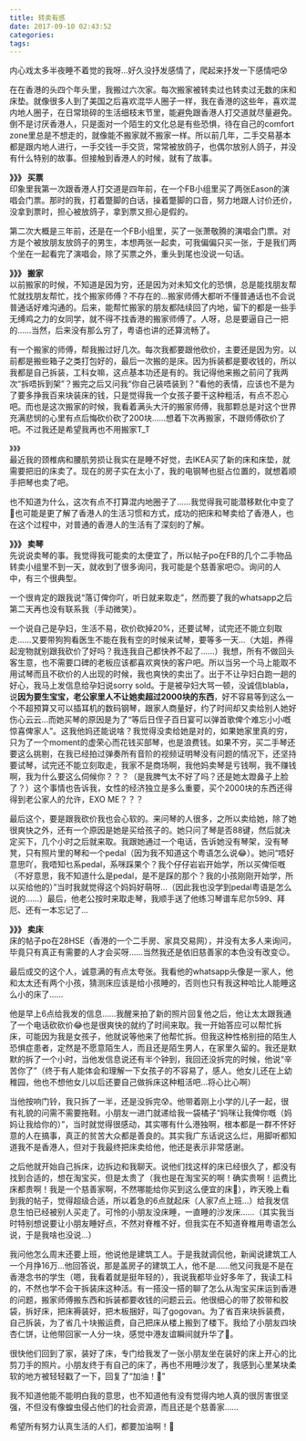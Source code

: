 ```yaml
---
title: 转卖有感
date: 2017-09-10 02:43:52
categories:
tags:
---
```

内心戏太多半夜睡不着觉的我呀…好久没抒发感情了，爬起来抒发一下感情吧😰

在在香港的头四个年头里，我搬过六次家。每次搬家被转卖过也转卖过无数的床和床垫。就像很多人到了美国之后喜欢混华人圈子一样，我在香港的这些年，喜欢混内地人圈子，在日常琐碎的生活细枝末节里，能避免跟香港人打交道就尽量避免。倒不是讨厌香港人，只是面对一个陌生的文化总是有些恐惧，待在自己的comfort zone里总是不想走的，就像能不搬家就不搬家一样。所以前几年，二手交易基本都是跟内地人进行，一手交钱一手交货，常常被放鸽子，也偶尔放别人鸽子，并没有什么特别的故事。但接触到香港人的时候，就有了故事。

**》》》 买票**  
印象里我第一次跟香港人打交道是四年前，在一个FB小组里买了两张Eason的演唱会门票。那时的我，打着蹩脚的白话，操着蹩脚的口音，努力地跟人讨价还价，没拿到票时，担心被放鸽子，拿到票又担心是假的。

第二次大概是三年前，还是在一个FB小组里，买了一张萧敬腾的演唱会门票。对方是个被放朋友放鸽子的男生，本想两张一起卖，可我偏偏只买一张，于是我们两个坐在一起看完了演唱会，除了买票之外，重头到尾也没说一句话。

**》》》 搬家**  
以前搬家的时候，不知道是因为穷，还是因为对未知文化的恐惧，总是能找朋友帮忙就找朋友帮忙，找个搬家师傅？不存在的…搬家师傅大都听不懂普通话也不会说普通话好难沟通的。后来，能帮忙搬家的朋友都陆续回了内地，留下的都是一些手无缚鸡之力的女同学，就不得不找香港的搬家师傅了。人呀，总是要逼自己一把的……当然，后来没有那么穷了，粤语也讲的还算流畅了。

有一个搬家的师傅，帮我搬过好几次。每次我都要跟他砍价，主要还是因为穷。以前都是搬些箱子之类打包好的，最后一次搬的是床。因为拆装都是要收钱的，所以我都是自己拆装，工科女嘛，这点基本功还是有的。我记得他来搬之前问了我两次“拆唔拆到架”？搬完之后又问我“你自己装唔装到？”看他的表情，应该也不是为了要多挣我百来块装床的钱，只是觉得我一个女孩子要干这种粗活，有点不忍心吧。而也是这次搬家的时候，我看着满头大汗的搬家师傅，我那颗总是对这个世界充满悲悯的心里有点后悔砍价砍了200块……想着下次再搬家，不跟师傅砍价了吧。不过我还是希望我再也不用搬家T_T

》》》   
最近我的颈椎病和腰肌劳损让我实在是睡不好觉，去IKEA买了新的床和床垫，就需要把旧的床卖了。现在的房子实在太小了，我的电钢琴也挺占位置的，就想着顺手把琴也卖了吧。

也不知道为什么，这次有点不打算混内地圈子了……我觉得我可能潜移默化中变了🤔也可能是更了解了香港人的生活习惯和方式，成功的把床和琴卖给了香港人，也在这个过程中，对普通的香港人的生活有了深刻的了解。

**》》》 卖琴**  
先说说卖琴的事。我觉得我可能卖的太便宜了，所以帖子po在FB的几个二手物品转卖小组里不到一天，就收到了很多询问，我可能是个慈善家吧🙃。询问的人中，有三个很典型。

一个很肯定的跟我说“落订俾你吖，听日就来取走”，然而要了我的whatsapp之后第二天再也没有联系我（手动微笑）。

一个说自己是孕妇，生活不易，砍价砍掉20%，还要试琴，试完还不能立刻取走……又要带狗狗看医生不能在我有空的时候来试琴，要等多一天…（大姐，养得起宠物就别跟我砍价了好吗？我连我自己都快养不起了……）我想，所有不做回头客生意，也不需要口碑的老板应该都喜欢爽快的客户吧。所以当另一个马上能取不用试琴而且不砍价的人出现的时候，我也爽快的卖出了。出于不让孕妇白跑一趟的好心，我马上发信息给孕妇说sorry sold。于是被孕妇大骂一顿，没诚信blabla，说**因为要生宝宝，老公家里人不让她卖超过2000块的东西**，好不容易等到这么一个不超预算又可以插耳机的数码钢琴，跟家人商量好，约了时间却又卖给别人她好伤心云云…而她买琴的原因是为了“等后日侄子百日宴可以弹首歌俾个难忘小小嘅惊喜俾家人”。这我他妈还能说啥？我觉得没卖给她是对的，如果她家里真的穷，只为了一个moment的虚荣心而花钱买部琴，也是浪费钱。如果不穷，买二手琴还要这么挑剔，在我已经拍过弹奏所有音阶的视频证明琴没有问题的情况下，还坚持要试琴，试完还不能立刻取走，我家不是商场啊，我他妈卖琴是亏钱啊，我不赚钱啊，我为什么要这么伺候你？？？（是我脾气太不好了吗？还是她太蹬鼻子上脸了？）这个事情也告诉我，女性的经济独立是多么重要，买个2000块的东西还得得到老公家人的允许，EXO ME？？？

最后这个，要是跟我砍价我也会心软的。来问琴的人很多，之所以卖给她，除了她很爽快之外，还有一个原因是她是买给孩子的。她只问了琴是否88键，然后就决定买下，几个小时之后就来取。我跟她通过一个电话，告诉她没有琴架，没有琴凳，只有照片里的琴和一个pedal（因为我不知道这个粤语怎么说😂）。她问“唔好意思吖，我唔知乜系pedal，系咪踩果个？我个仔仔岩岩开始学，所以买俾佢嘅（不好意思，我不知道什么是pedal，是不是踩的那个？我的小孩刚刚开始学，所以买给他的）”当时我就觉得这个妈妈好萌呀…（因此我也没学到pedal粤语是怎么说的……）最后，他老公按时来取走琴，我顺手送了他练习琴谱车尼尔599、拜厄、还有一本忘记了…

**》》》 卖床**  
床的帖子po在28HSE（香港的一个二手房、家具交易网），并没有太多人来询问，毕竟只有真正有需要的人才会买呀……当然我还是依旧慈善家的本色没有改变😉。

最后成交的这个人，诚意满的有点太夸张。我看他的whatsapp头像是一家人，他和太太还有两个小孩，猜测床应该是给小孩睡的，否则也只有我这种哈比人能睡这么小的床了……

他是早上6点给我发的信息……我醒来拍了新的照片回复他之后，他让太太跟我通了一个电话砍砍价😂也是很爽快的就约了时间来取。我一开始答应可以帮忙拆床，可能因为我是女孩子，他就说等他来了他帮忙拆。但我这种性格别扭的陌生人恐惧症患者，定然是不愿意陌生人，而且还是陌生男人，在家里久留的。我还是默默的拆了一个小时，当他发信息说还有半个钟到，我回还没拆完的时候，他说“辛苦你了”（终于有人能体会和理解一下女孩子的不容易了，感人。他女儿还在上幼稚园，他也不想他女儿以后还要自己做拆床这种粗活吧…将心比心啊）

当他按响门铃，我只拆了一半，还是没拆完😰。他带着刚上小学的儿子一起，很有礼貌的问需不需要拖鞋。小朋友一进门就递给我一袋橘子“妈咪让我俾你嘅（妈妈让我给你的）”，当时就觉得很感动，其实哪有什么港独啊，根本都是一群不怀好意的人在搞事，真正的贫苦大众都是善良的。其实我广东话说这么烂，用脚听都知道我不是香港人，但对于我最终把床卖给他，他还是表示非常感谢。

之后他就开始自己拆床，边拆边和我聊天。说他们找这样的床已经很久了，都没有找到合适的，想在淘宝买，但是太贵了（我也是在淘宝买的啊！确实贵啊！运费比床都贵啊！我是一个慈善家啊，不然哪能给你买到这么便宜的床🤣），昨天晚上看到我的帖子，觉得超级合适，所以着急的6点就起床（人家7点上班…）给我发信息生怕已经被别人买走了。可怜的小朋友没床睡，一直睡的沙发床……（其实我当时特别想说要让小朋友睡好点，不然对脊椎不好，但我实在不知道脊椎用粤语怎么说，于是我啥也没说…）

我问他怎么周末还要上班，他说他是建筑工人。于是我就调侃他，新闻说建筑工人一个月挣16万…他回答说，那是盖房子的建筑工人，他不是……他又问我是不是在香港念书的学生（嗯，我看着就是挺年轻的），我说我都毕业好多年了，我读工科的，不然也学不会干拆装床这种活。有一搭没一搭的聊了怎么从淘宝买床运到香港的问题，搬家师傅搬东西和拆装都要收钱的问题云云。他很细心的带了胶带和胶袋，拆好床，把床褥装好，把木板捆好，叫了gogovan。为了省百来块拆装费，自己拆装，为了省几十块搬运费，自己把床从楼上搬到了楼下。我给了小朋友四块杏仁饼，让他带回家一人分一块，感觉中港友谊瞬间就升华了👏。

很快他们回到了家，装好了床，专门给我发了一张小朋友坐在装好的床上开心的比剪刀手的照片。小朋友终于有自己的床了，再也不用睡沙发了，我感到心里某块柔软的地方被轻轻戳了一下，回复了“加油！🎉”

我不知道他能不能明白我的意思，也不知道他有没有觉得内地人真的很厉害很坚强，不但没有像蝗虫侵占他们的社会资源，而且还是个慈善家……

希望所有努力认真生活的人们，都要加油啊！💖
